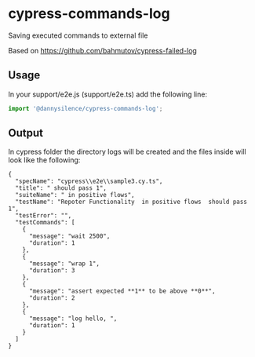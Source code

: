 # cypress-commands-log
Saving executed commands to external file


Based on https://github.com/bahmutov/cypress-failed-log

## Usage
In your support/e2e.js (support/e2e.ts) add the following line:
```javascript
import '@dannysilence/cypress-commands-log';
```

##  Output
In cypress folder the directory logs will be created and the files inside will look like the following:
```
{
  "specName": "cypress\\e2e\\sample3.cy.ts",
  "title": " should pass 1",
  "suiteName": " in positive flows",
  "testName": "Repoter Functionality  in positive flows  should pass 1",
  "testError": "",
  "testCommands": [
    {
      "message": "wait 2500",
      "duration": 1
    },
    {
      "message": "wrap 1",
      "duration": 3
    },
    {
      "message": "assert expected **1** to be above **0**",
      "duration": 2
    },
    {
      "message": "log hello, ",
      "duration": 1
    }
  ]
}
```